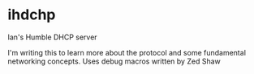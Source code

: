 # ihdchp
Ian's Humble DHCP server

I'm writing this to learn more about the protocol and some fundamental networking concepts.
Uses debug macros written by Zed Shaw
